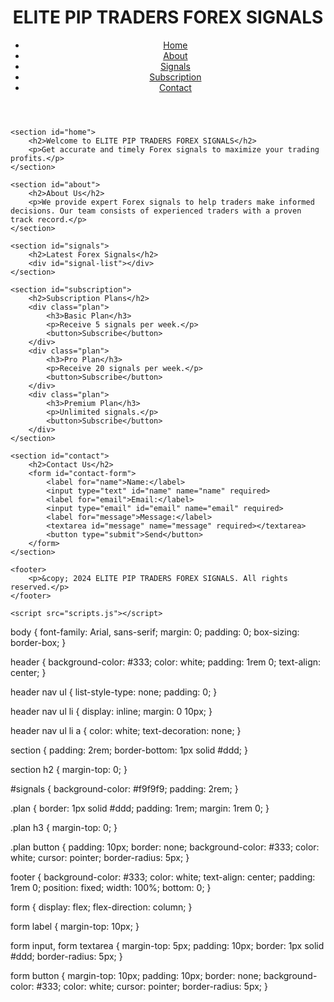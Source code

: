 <!DOCTYPE html>
<html lang="en">
<head>
    <meta charset="UTF-8">
    <meta name="viewport" content="width=device-width, initial-scale=1.0">
    <title>ELITE PIP TRADERS FOREX SIGNALS</title>
    <link rel="stylesheet" href="styles.css">
</head>
<body>
    <header>
        <h1>ELITE PIP TRADERS FOREX SIGNALS</h1>
        <nav>
            <ul>
                <li><a href="#home">Home</a></li>
                <li><a href="#about">About</a></li>
                <li><a href="#signals">Signals</a></li>
                <li><a href="#subscription">Subscription</a></li>
                <li><a href="#contact">Contact</a></li>
            </ul>
        </nav>
    </header>

    <section id="home">
        <h2>Welcome to ELITE PIP TRADERS FOREX SIGNALS</h2>
        <p>Get accurate and timely Forex signals to maximize your trading profits.</p>
    </section>

    <section id="about">
        <h2>About Us</h2>
        <p>We provide expert Forex signals to help traders make informed decisions. Our team consists of experienced traders with a proven track record.</p>
    </section>

    <section id="signals">
        <h2>Latest Forex Signals</h2>
        <div id="signal-list"></div>
    </section>

    <section id="subscription">
        <h2>Subscription Plans</h2>
        <div class="plan">
            <h3>Basic Plan</h3>
            <p>Receive 5 signals per week.</p>
            <button>Subscribe</button>
        </div>
        <div class="plan">
            <h3>Pro Plan</h3>
            <p>Receive 20 signals per week.</p>
            <button>Subscribe</button>
        </div>
        <div class="plan">
            <h3>Premium Plan</h3>
            <p>Unlimited signals.</p>
            <button>Subscribe</button>
        </div>
    </section>

    <section id="contact">
        <h2>Contact Us</h2>
        <form id="contact-form">
            <label for="name">Name:</label>
            <input type="text" id="name" name="name" required>
            <label for="email">Email:</label>
            <input type="email" id="email" name="email" required>
            <label for="message">Message:</label>
            <textarea id="message" name="message" required></textarea>
            <button type="submit">Send</button>
        </form>
    </section>

    <footer>
        <p>&copy; 2024 ELITE PIP TRADERS FOREX SIGNALS. All rights reserved.</p>
    </footer>

    <script src="scripts.js"></script>
</body>
</html>
body {
    font-family: Arial, sans-serif;
    margin: 0;
    padding: 0;
    box-sizing: border-box;
}

header {
    background-color: #333;
    color: white;
    padding: 1rem 0;
    text-align: center;
}

header nav ul {
    list-style-type: none;
    padding: 0;
}

header nav ul li {
    display: inline;
    margin: 0 10px;
}

header nav ul li a {
    color: white;
    text-decoration: none;
}

section {
    padding: 2rem;
    border-bottom: 1px solid #ddd;
}

section h2 {
    margin-top: 0;
}

#signals {
    background-color: #f9f9f9;
    padding: 2rem;
}

.plan {
    border: 1px solid #ddd;
    padding: 1rem;
    margin: 1rem 0;
}

.plan h3 {
    margin-top: 0;
}

.plan button {
    padding: 10px;
    border: none;
    background-color: #333;
    color: white;
    cursor: pointer;
    border-radius: 5px;
}

footer {
    background-color: #333;
    color: white;
    text-align: center;
    padding: 1rem 0;
    position: fixed;
    width: 100%;
    bottom: 0;
}

form {
    display: flex;
    flex-direction: column;
}

form label {
    margin-top: 10px;
}

form input, form textarea {
    margin-top: 5px;
    padding: 10px;
    border: 1px solid #ddd;
    border-radius: 5px;
}

form button {
    margin-top: 10px;
    padding: 10px;
    border: none;
    background-color: #333;
    color: white;
    cursor: pointer;
    border-radius: 5px;
}
